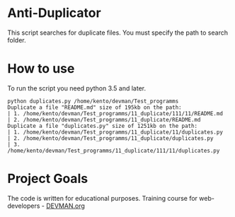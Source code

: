 # Anti-Duplicator

This script searches for duplicate files. You must specify the path to search folder.

# How to use

To run the script you need python 3.5 and later.
```
python duplicates.py /home/kento/devman/Test_programms
Duplicate a file "README.md" size of 195kb on the path:
| 1. /home/kento/devman/Test_programms/11_duplicate/111/11/README.md
| 2. /home/kento/devman/Test_programms/11_duplicate/README.md
Duplicate a file "duplicates.py" size of 1251kb on the path:
| 1. /home/kento/devman/Test_programms/11_duplicate/11/duplicates.py
| 2. /home/kento/devman/Test_programms/11_duplicate/duplicates.py
| 3. /home/kento/devman/Test_programms/11_duplicate/111/11/duplicates.py
```

# Project Goals

The code is written for educational purposes. Training course for web-developers - [DEVMAN.org](https://devman.org)
